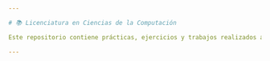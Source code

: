 ```yaml
---

# 📚 Licenciatura en Ciencias de la Computación

Este repositorio contiene prácticas, ejercicios y trabajos realizados a lo largo de la carrera de **Licenciatura en Ciencias de la Computación**. El objetivo es documentar el progreso académico.

---
```

